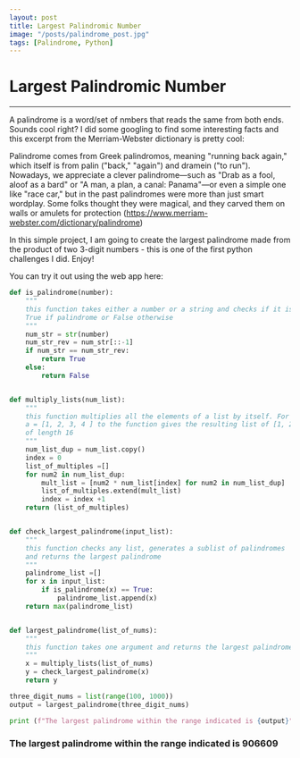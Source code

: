 ```yaml
---
layout: post
title: Largest Palindromic Number
image: "/posts/palindrome_post.jpg"
tags: [Palindrome, Python]
---
```


# Largest Palindromic Number

---

A palindrome is a word/set of nmbers that reads the same from both ends. Sounds cool right? I did some googling to find some interesting facts and this excerpt from the Merriam-Webster dictionary is pretty cool:

Palindrome comes from Greek palindromos, meaning "running back again," which itself is from palin ("back," "again") and dramein ("to run"). Nowadays, we appreciate a  clever palindrome—such as "Drab as a fool, aloof as a bard" or "A man, a plan, a canal: Panama"—or even a simple one like "race car," but in the past palindromes were more than just smart wordplay. Some folks thought they were magical, and they carved them on walls or amulets for protection (https://www.merriam-webster.com/dictionary/palindrome)

In this simple project, I am going to create the largest palindrome made from the product of two 3-digit numbers - this is one of the first python challenges I did. Enjoy!

You can try it out using the web app here:

```python
def is_palindrome(number):
    """
    this function takes either a number or a string and checks if it is a palindrome. Returns
    True if palindrome or False otherwise
    """
    num_str = str(number)
    num_str_rev = num_str[::-1]
    if num_str == num_str_rev:
        return True
    else:
        return False


def multiply_lists(num_list):
    """
    this function multiplies all the elements of a list by itself. For instance, passing a list of length 4,
    a = [1, 2, 3, 4 ] to the function gives the resulting list of [1, 2, 3, 4, 2, 4, 6, 8, 3, 6, 9, 12, 4, 8, 12, 16 ]
    of length 16
    """
    num_list_dup = num_list.copy()
    index = 0
    list_of_multiples =[]
    for num2 in num_list_dup:
        mult_list = [num2 * num_list[index] for num2 in num_list_dup]
        list_of_multiples.extend(mult_list)
        index = index +1
    return (list_of_multiples)


def check_largest_palindrome(input_list):
    """
    this function checks any list, generates a sublist of palindromes
    and returns the largest palindrome
    """
    palindrome_list =[]
    for x in input_list:
        if is_palindrome(x) == True:
            palindrome_list.append(x)
    return max(palindrome_list)


def largest_palindrome(list_of_nums):
    """
    this function takes one argument and returns the largest palindrome from a product of a list by itself 
    """
    x = multiply_lists(list_of_nums)
    y = check_largest_palindrome(x)
    return y

three_digit_nums = list(range(100, 1000))
output = largest_palindrome(three_digit_nums)

print (f"The largest palindrome within the range indicated is {output}")

```
### The largest palindrome within the range indicated is 906609

